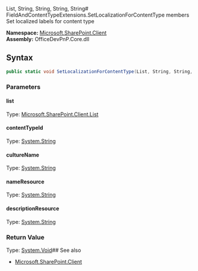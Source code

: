 List, String, String, String, String# FieldAndContentTypeExtensions.SetLocalizationForContentType members
Set localized labels for content type  

**Namespace:** [Microsoft.SharePoint.Client](Microsoft.SharePoint.Client.md)  
**Assembly:** OfficeDevPnP.Core.dll  
## Syntax
```C#
public static void SetLocalizationForContentType(List, String, String, String, String)
```
### Parameters
#### list
Type: [Microsoft.SharePoint.Client.List](Microsoft.SharePoint.Client.List.md) 
#### 
#### contentTypeId
Type: [System.String](System.String.md) 
#### 
#### cultureName
Type: [System.String](System.String.md) 
#### 
#### nameResource
Type: [System.String](System.String.md) 
#### 
#### descriptionResource
Type: [System.String](System.String.md) 
#### 
### Return Value
Type: [System.Void](System.Void.md)## See also
- [Microsoft.SharePoint.Client](Microsoft.SharePoint.Client.md)
